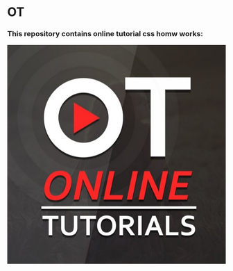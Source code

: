 # OT

<h3 align="left">This repository contains online tutorial css homw works:</h3>

<p>
  <img align="center"
    src="ot.jpg"
    alt="adam-pw" 
    bg_color=#808080/>
</p>
